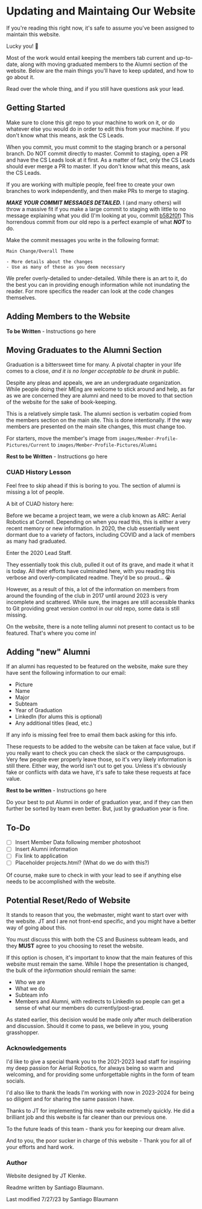 # Updating and Maintaing Our Website

If you're reading this right now, it's safe to assume you've been assigned
to maintain this website.

Lucky you! :moyai:

Most of the work would entail keeping the members tab current and up-to-date, 
along with moving graduated members to the Alumni section of the website. 
Below are the main things you'll have to keep updated, and how to go about it.

Read over the whole thing, and if you still have questions ask your lead.

## Getting Started

Make sure to clone this git repo to your machine to work on it, or do whatever
else you would do in order to edit this from your machine. If you don't know
what this means, ask the CS Leads.

When you commit, you must commit to the staging branch or a personal branch. Do NOT commit directly
to master. Commit to staging, open a PR and have the CS Leads look at it first.
As a matter of fact, only the CS Leads should ever merge a PR to master. 
If you don't know what this means, ask the CS Leads. 

If you are working with multiple people, feel free to create your own
branches to work independently, and then make PRs to merge to staging. 

***MAKE YOUR COMMIT MESSAGES DETAILED.*** I (and many others) will throw
a massive fit if you make a large commit to staging with little to no
message explaining what you did (I'm looking at you, commit [b582f0f](https://github.com/CUAerialRobotics/CUAerialRobotics.github.io/commit/b582f0f30a11ba71021ae584dd7ef26a850c210f)) 
This horrendous commit from our old repo is a perfect example of what ***NOT*** to do. 

Make the commit messages you write in the following format:
```
Main Change/Overall Theme

- More details about the changes
- Use as many of these as you deem necessary
```

We prefer overly-detailed to under-detailed. While there is an art to it,
do the best you can in providing enough information while not inundating
the reader. For more specifics the reader can look at the code changes 
themselves. 

## Adding Members to the Website

**To be Written** - Instructions go here

## Moving Graduates to the Alumni Section

Graduation is a bittersweet time for many. A pivotal chapter in your life
comes to a close, _and it is no longer acceptable to be drunk in public._ 

Despite any pleas and appeals, we are an undergraduate organization. 
While people doing their MEng are welcome to stick around and help, as far
as we are concerned they are alumni and need to be moved to that section
of the website for the sake of book-keeping.

This is a relatively simple task. The alumni section is verbatim copied
from the members section on the main site. This is done intentionally. 
If the way members are presented on the main site changes, this must
change too. 

For starters, move the member's image from
```images/Member-Profile-Pictures/Current```
to
```images/Member-Profile-Pictures/Alumni```

**Rest to be Written** - Instructions go here

### CUAD History Lesson

Feel free to skip ahead if this is boring to you.
The section of alumni is missing a lot of people. 

A bit of CUAD history here:

Before we became a project team, we were a club known as ARC:
Aerial Robotics at Cornell.
Depending on when you read this, this is either a very recent memory or
new information. In 2020, the club essentially went dormant due to a variety
of factors, including COVID and a lack of members as many had graduated. 

Enter the 2020 Lead Staff. 

They essentially took this club, pulled it out of its grave, and made it what
it is today. All their efforts have culminated here, with you reading this
verbose and overly-complicated readme. They'd be so proud... :sob:

However, as a result of this, a lot of the information on members from around
the founding of the club in 2017 until around 2023 is very incomplete and
scattered. While sure, the images are still accessible thanks to Git
providing great version control in our old repo, some data is still missing. 

On the website, there is a note telling alumni not present to 
contact us to be featured. That's where you come in!

## Adding "new" Alumni

If an alumni has requested to be featured on the website, make sure they have
sent the following information to our email:
- Picture
- Name
- Major
- Subteam
- Year of Graduation
- LinkedIn (for alums this is optional)
- Any additional titles (lead, etc.)

If any info is missing feel free to email them back asking for this info.

These requests to be added to the website can be taken at face value, 
but if you really want to check you can check the slack or the campusgroups.
Very few people ever properly leave those, so it's very likely information 
is still there. Either way, the world isn't out to get you. Unless it's 
obviously fake or conflicts with data we have, it's safe to take these
requests at face value. 

**Rest to be written** - Instructions go here

Do your best to put Alumni in order of graduation year, and if they can then
further be sorted by team even better. But, just by graduation year is fine.

## To-Do

- [ ] Insert Member Data following member photoshoot
- [ ] Insert Alumni information
- [ ] Fix link to application
- [ ] Placeholder projects.html? (What do we do with this?)

Of course, make sure to check in with your lead to see if anything else needs
to be accomplished with the website. 

## Potential Reset/Redo of Website 

It stands to reason that you, the webmaster, might want to start over with the website.
JT and I are not front-end specific, and you might have a better way of
going about this. 

You must discuss this with both the CS and Business subteam leads, and they **MUST** agree
to you choosing to reset the website. 

If this option is chosen, it's important to know that the main features of this
website must remain the same. While I hope the presentation is changed, the 
bulk of the _information_ should remiain the same:

- Who we are
- What we do
- Subteam info
- Members and Alumni, with redirects to LinkedIn so people can get a sense of 
what our members do currently/post-grad. 

As stated earlier, this decision would be made only after much deliberation
and discussion. Should it come to pass, we believe in you, young grasshopper.

### Acknowledgements

I'd like to give a special thank you to the 2021-2023 lead staff for inspiring
my deep passion for Aerial Robotics, for always being so warm and
welcoming, and for providing some unforgettable nights in the form 
of team socials. 

I'd also like to thank the leads I'm working with now in 2023-2024 for being so
diligent and for sharing the same passion I have. 

Thanks to JT for implementing this new website extremely quickly. He did
a brilliant job and this website is far cleaner than our previous one.

To the future leads of this team - thank you for keeping our dream alive.

And to you, the poor sucker in charge of this website - Thank you for 
all of your efforts and hard work. 

### Author

Website designed by JT Klenke.

Readme written by Santiago Blaumann. 

Last modified 7/27/23 by Santiago Blaumann






